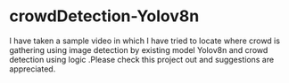 # crowdDetection-Yolov8n
I have taken a sample video in which I have tried to locate where crowd is gathering using image detection by existing model Yolov8n and crowd detection using logic .Please check this project out and suggestions are appreciated.
